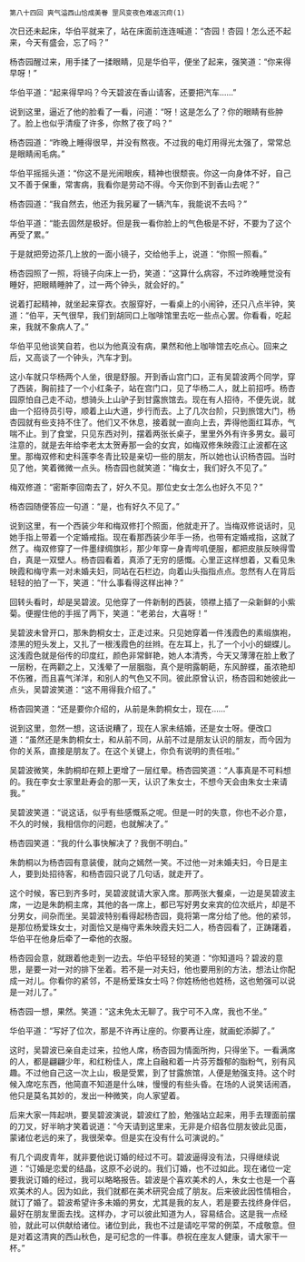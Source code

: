     第八十四回 爽气溢西山恰成美眷 罡风变夜色难返沉疴(1) 

   次日还未起床，华伯平就来了，站在床面前连连喊道：“杏园！杏园！怎么还不起来，今天有盛会，忘了吗？”

   杨杏园醒过来，用手揉了一揉眼睛，见是华伯平，便坐了起来，强笑道：“你来得早呀！”

   华伯平道：“起来得早吗？今天碧波在香山请客，还要把汽车……”

   说到这里，逼近了他的脸看了一看，问道：“呀！这是怎么了？你的眼睛有些肿了。脸上也似乎清瘦了许多，你熬了夜了吗？”

   杨杏园道：“昨晚上睡得很早，并没有熬夜。不过我的电灯用得光太强了，常常总是眼睛闹毛病。”

   华伯平摇摇头道：“你这不是光闹眼疾，精神也很颓丧。你这一向身体不好，自己又不善于保重，常害病，我看你是劳动不得。今天你到不到香山去呢？”

   杨杏园道：“我自然去，他还为我另雇了一辆汽车，我能说不去吗？”

   华伯平道：“能去固然是极好。但是我一看你脸上的气色极是不好，不要为了这个再受了累。”

   于是就把旁边茶几上放的一面小镜子，交给他手上，说道：“你照一照看。”

   杨杏园照了一照，将镜子向床上一扔，笑道：“这算什么病容，不过昨晚睡觉没有睡好，把眼睛睡肿了，过一两个钟头，就会好的。”

   说着打起精神，就坐起来穿衣。衣服穿好，一看桌上的小闹钟，还只八点半钟，笑道：“伯平，天气很早，我们到胡同口上咖啡馆里去吃一些点心罢。你看看，吃起来，我就不象病人了。”

   华伯平见他谈笑自若，也以为他真没有病，果然和他上咖啡馆去吃点心。回来之后，又高谈了一个钟头，汽车才到。

   这小车就只华杨两个人坐，很是舒服。开到香山宫门口，正有吴碧波两个同学，穿了西装，胸前挂了一个小红条子，站在宫门口，见了华杨二人，就上前招呼。杨杏园原怕自己走不动，想骑头上山驴子到甘露旅馆去。现在有人招待，不便先说，就由一个招待员引导，顺着上山大道，步行而去。上了几次台阶，只到旅馆大门，杨杏园就有些支持不住了。他们又不休息，接着就一直向上去，弄得他面红耳赤，气喘不止。到了食堂，只见东西对列，摆着两张长桌子，里里外外有许多男女。最可注意的，就是去年给李老太太贺寿那一会的女宾，如梅双修朱映霞江止波都在这里。那梅双修和史科莲李冬青比较是亲切一些的朋友，所以她也认识杨杏园。当时见了他，笑着微微一点头。杨杏园也就笑道：“梅女士，我们好久不见了。”

   梅双修道：“密斯李回南去了，好久不见。那位史女士怎么也好久不见？”

   杨杏园随便答应一句道：“是，也有好久不见了。”

   说到这里，有一个西装少年和梅双修打个照面，他就走开了。当梅双修说话时，见她手指上带着一个定婚戒指。现在看那西装少年手一扬，也带有定婚戒指，这就了然了。梅双修穿了一件墨绿绸旗衫，那少年穿一身青哔叽便服，都把皮肤反映得雪白，真是一双壁人。杨杏园看着，真添了无穷的感慨。心里正这样想着，又看见朱映霞和梅守素一对未婚夫妇，同站在石栏边，向着山头指指点点。忽然有人在背后轻轻的拍了一下，笑道：“什么事看得这样出神？”

   回转头看时，却是吴碧波。见他穿了一件新制的西装，领襟上插了一朵新鲜的小紫菊。便握住他的手摇了两下，笑道：“老弟台，大喜呀！”

   吴碧波未曾开口，那朱韵桐女士，正走过来。只见她穿着一件浅霞色的素缎旗袍，漆黑的短头发上，又扎了一根浅霞色的丝辫。在左耳上，扎了一个小小的蝴蝶儿。这浅霞色就是俗传的印度红，颜色非常鲜艳，她人本清秀，今天又薄薄在脸上敷了一层粉，在两颧之上，又浅晕了一层胭脂，真个是明露朝葩，东风醉蝶，虽浓艳却不伤雅，而且喜气洋洋，和别人的气色又不同。彼此原曾认识，杨杏园和她彼此一点头，吴碧波笑道：“这不用得我介绍了。”

   杨杏园笑道：“还是要你介绍的，从前是朱韵桐女士，现在……”

   说到这里，忽然一想，这话说糟了，现在人家未结婚，还是女士呀。便改口道：“虽然还是朱韵桐女士，和从前不同，从前不过是朋友认识的朋友，而今因为你的关系，直接是朋友了。在这个关键上，你负有说明的责任啦。”

   吴碧波微笑，朱韵桐却在颊上更增了一层红晕。杨杏园笑道：“人事真是不可料想的。我在李女士家里赴寿会的那一天，认识了朱女士，不想今天会由朱女士来请我。”

   吴碧波笑道：“说这话，似乎有些感慨系之呢。但是一时的失意，你也不必介意，不久的时候，我相信你的问题，也就解决了。”

   杨杏园笑道：“我的什么事快解决了？我倒不明白。”

   朱韵桐以为杨杏园有意装傻，就向之嫣然一笑。不过他一对未婚夫妇，今日是主人，要到处招待客，和杨杏园只说了几句话，就走开了。

   这个时候，客已到齐多时，吴碧波就请大家入席。那两张大餐桌，一边是吴碧波主席，一边是朱韵桐主席，其他的各一席上，都已写好男女来宾的位次纸片，却是不分男女，间杂而坐。吴碧波特别看得起杨杏园，竟将第一席分给了他。他的紧邻，是那位杨爱珠女士，对面恰又是梅守素朱映霞夫妇二人，杨杏园看了，正踌躇着，华伯平在他身后牵了一牵他的衣服。

   杨杏园会意，就跟着他走到一边去。华伯平轻轻的笑道：“你知道吗？碧波的意思，是要一对一对的排下坐着。若不是一对夫妇，他也要用别的方法，想法让你配成一对儿。你看你的紧邻，不是杨爱珠女士吗？你姓杨他也姓杨，这也勉强可以说是一对儿了。”

   杨杏园一想，果然。笑道：“这未免太无聊了。我宁可不入席，我也不坐。”

   华伯平道：“写好了位次，那是不许再让座的。你要再让座，就画蛇添脚了。”

   这时，吴碧波已亲自走过来，拉他人席，杨杏园为情面所拘，只得坐下。一看满席的人，都是翩翩少年，和红粉佳人，席上自融和着一片芬芳馥郁的脂粉气，别有风趣。不过他自己这一次上山，极是受累，到了甘露旅馆，人便是勉强支持。这个时候入席吃东西，他简直不知道是什么味，慢慢的有些头昏。在场的人说笑话闹酒，他只是莫名其妙的，发出一种微笑，向人家望着。

   后来大家一阵起哄，要吴碧波演说，碧波红了脸，勉强站立起来，用手去理面前摆的刀叉，好半晌才笑着说道：“今天请到这里来，无非是介绍各位朋友彼此见面，蒙诸位老远的来了，我很荣幸。但是实在没有什么可演说的。”

   有几个调皮青年，就非要他说订婚的经过不可。碧波逼得没有法，只得继续说道：“订婚是恋爱的结晶，这原不必说的。我们订婚，也不过如此。现在诸位一定要我说订婚的经过，我可以略略报告。碧波是个喜欢美术的人，朱女士也是一个喜欢美术的人。因为如此，我们就都在美术研究会成了朋友。后来彼此因性情相合，就订了婚了。碧波希望许多未婚的男女，尤其是我的友人，若是要去找终身伴侣，最好在朋友里面去找。这样办，才可以彼此知道为人，容易结合。这是我一点经验，就此可以供献给诸位。诸位到此，我也不过是请吃平常的例菜，不成敬意。但是对着这清爽的西山秋色，是可纪念的一件事。恭祝在座友人健康，请大家干一杯。”

